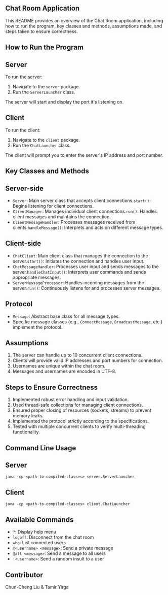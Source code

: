 ## Chat Room Application

This README provides an overview of the Chat Room application, including how to run the program, key
classes and methods, assumptions made, and steps taken to ensure correctness.

## How to Run the Program

## Server

To run the server:

1. Navigate to the `server` package.
2. Run the `ServerLauncher` class.

The server will start and display the port it's listening on.

## Client

To run the client:

1. Navigate to the `client` package.
2. Run the `ChatLauncher` class.

The client will prompt you to enter the server's IP address and port number.

## Key Classes and Methods

## Server-side

- `Server`: Main server class that accepts client connections.`start()`: Begins listening for client
  connections.
- `ClientManager`: Manages individual client connections.`run()`: Handles client messages and
  maintains the connection.
- `ClientMessageHandler`: Processes messages received from clients.`handleMessage()`: Interprets and
  acts on different message types.

## Client-side

- `ChatClient`: Main client class that manages the connection to the server.`start()`: Initiates the
  connection and handles user input.
- `ChatMessageHandler`: Processes user input and sends messages to the server.`handleChatInput()`:
  Interprets user commands and sends appropriate messages.
- `ServerMessageProcessor`: Handles incoming messages from the server.`run()`: Continuously listens
  for and processes server messages.

## Protocol

- `Message`: Abstract base class for all message types.
- Specific message classes (e.g., `ConnectMessage`, `BroadcastMessage`, etc.) implement the
  protocol.

## Assumptions

1. The server can handle up to 10 concurrent client connections.
2. Clients will provide valid IP addresses and port numbers for connection.
3. Usernames are unique within the chat room.
4. Messages and usernames are encoded in UTF-8.

## Steps to Ensure Correctness

1. Implemented robust error handling and input validation.
2. Used thread-safe collections for managing client connections.
3. Ensured proper closing of resources (sockets, streams) to prevent memory leaks.
4. Implemented the protocol strictly according to the specifications.
5. Tested with multiple concurrent clients to verify multi-threading functionality.

## Command Line Usage

## Server

```
java -cp <path-to-compiled-classes> server.ServerLauncher
```

## Client

```
java -cp <path-to-compiled-classes> client.ChatLauncher
```

## Available Commands

- `?`: Display help menu
- `logoff`: Disconnect from the chat room
- `who`: List connected users
- `@<username> <message>`: Send a private message
- `@all <message>`: Send a message to all users
- `!<username>`: Send a random insult to a user


## Contributor
Chun-Cheng Liu & Tamir Yirga

